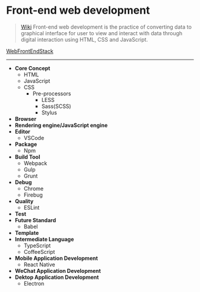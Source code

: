 # Front-end web development

> [Wiki](https://en.wikipedia.org/wiki/Front-end_web_development)
> Front-end web development is the practice of converting data to graphical interface for user to view and interact with data through digital interaction using HTML, CSS and JavaScript.

[WebFrontEndStack](https://github.com/unruledboy/WebFrontEndStack)

***
- **Core Concept**
    - HTML
    - JavaScript
    - CSS
        - Pre-processors
            - LESS
            - Sass(SCSS)
            - Stylus
- **Browser**
- **Rendering engine/JavaScript engine**
- **Editor**
    - VSCode
- **Package**
    - Npm
- **Build Tool**
    - Webpack
    - Gulp
    - Grunt
- **Debug**
    - Chrome
    - Firebug
- **Quality**
    - ESLint
- **Test**
- **Future Standard**
    - Babel
- **Template**
- **Intermediate Language**
    - TypeScript
    - CoffeeScript
- **Mobile Application Development**
    - React Native
- **WeChat Application Development**
- **Dektop Application Development**
    - Electron